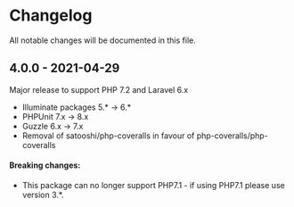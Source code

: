 # Changelog

All notable changes will be documented in this file.

## 4.0.0 - 2021-04-29

Major release to support PHP 7.2 and Laravel 6.x
- Illuminate packages 5.* -> 6.*
- PHPUnit 7.x -> 8.x
- Guzzle 6.x -> 7.x
- Removal of satooshi/php-coveralls in favour of php-coveralls/php-coveralls

#### Breaking changes:
- This package can no longer support PHP7.1 - if using PHP7.1 please use version 3.*.
